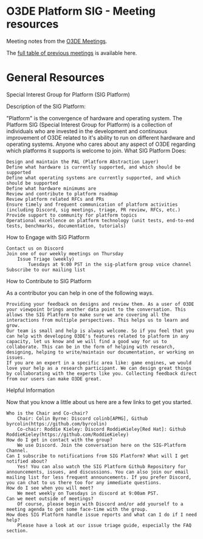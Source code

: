 # O3DE Platform SIG - Meeting resources

Meeting notes from the [O3DE Meetings](https://o3de.github.io/sig-platform/meetings/).

The [full table of previous meetings](https://o3de.github.io/sig-platform/meetings?id=previous-meetings) is available here.

# General Resources

Special Interest Group for Platform (SIG Platform)

Description of the SIG Platform:

"Platform" is the convergence of hardware and operating system. The Platform SIG (Special Interest Group for Platform) is a collection of individuals who are invested in the development and continuous improvement of O3DE related to it's ability to run on different hardware and operating systems. Anyone who cares about any aspect of O3DE regarding which platforms it supports is welcome to join.
What SIG Platform Does:

    Design and maintain the PAL (Platform Abstraction Layer)
    Define what hardware is currently supported, and which should be supported
    Define what operating systems are currently supported, and which should be supported
    Define what hardware minimums are
    Review and contribute to platform roadmap
    Review platform related RFCs and PRs
    Ensure timely and frequent communication of platform activities (including Discord, sig meetings, triage, PR review, RFCs, etc.)
    Provide support to community for platform topics
    Operational excellence on platform technology (unit tests, end-to-end tests, benchmarks, documentation, tutorials)

How to Engage with SIG Platform

    Contact us on Discord
    Join one of our weekly meetings on Thursday
        Issue Triage (weekly)
            Tuesdays at 9:00 PST in the sig-platform group voice channel
    Subscribe to our mailing list

How to Contribute to SIG Platform

As a contributor you can help in one of the following ways.

    Providing your feedback on designs and review them. As a user of O3DE your viewpoint brings another data point to the conversation. This allows the SIG Platform to make sure we are covering all the interactions from multiple perspectives. This helps us to learn and grow.
    Our team is small and help is always welcome. So if you feel that you can help with developing O3DE's features related to platform in any capacity, let us know and we will find a good way for us to collaborate. This can be in the form of helping with research, designing, helping to write/maintain our documentation, or working on issues.
    If you are an expert in a specific area like: game engines, we would love your help as a research participant. We can design great things by collaborating with the experts like you. Collecting feedback direct from our users can make O3DE great.

Helpful Information

Now that you know a little about us here are a few links to get you started.

    Who is the Chair and Co-chair?
        Chair: Colin Byrne: Discord colinb[APMG], Github byrcolin(https://github.com/byrcolin)
        Co-chair: Roddie Kieley: Discord RoddieKieley[Red Hat]: Github RoddieKieley(https://github.com/RoddieKieley)
    How do I get in contact with the group?
        We use Discord. Join the conversation here on the SIG-Platform Channel.
    Can I subscribe to notifications from SIG Platform? What will I get notified about?
        Yes! You can also watch the SIG Platform Github Repository for announcements, issues, and discussions. You can also join our email mailing list for less frequent announcements. If you prefer Discord, you can chat to us there too for any immediate questions.
    How do I see when you will meet?
        We meet weekly on Tuesdays in discord at 9:00am PST.
    Can we meet outside of meetings?
        Of course, please begin with Discord and/or add yourself to a meeting agenda to get some face-time with the group.
    How does SIG Platform handle issue reports and what can I do if I need help?
        Please have a look at our issue triage guide, especially the FAQ section.
